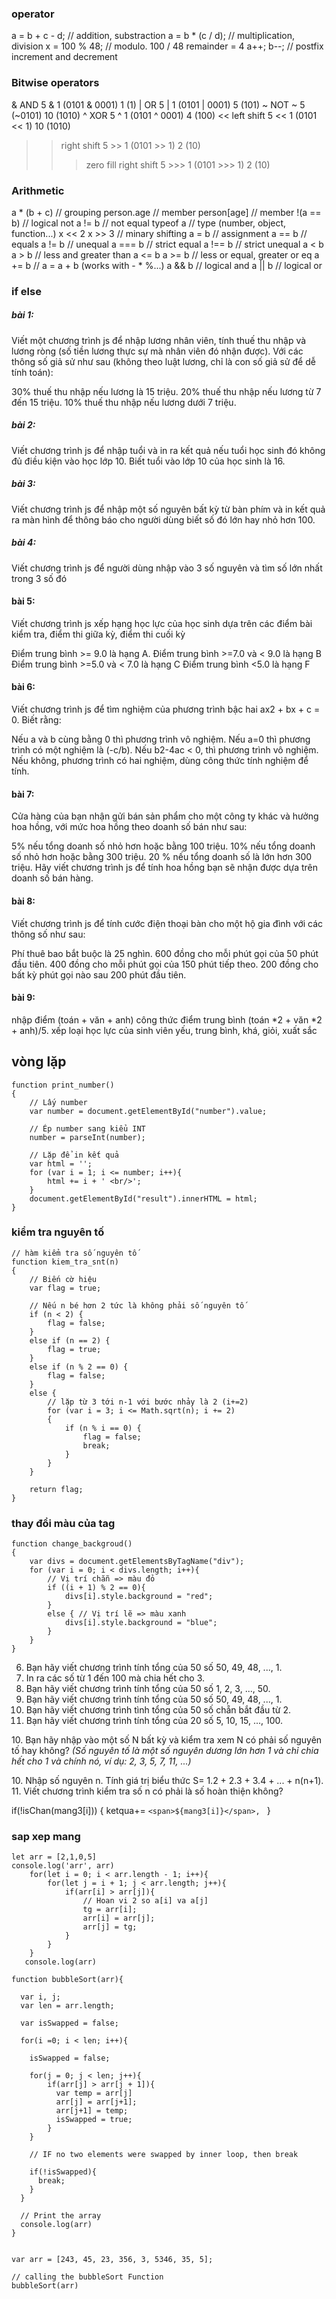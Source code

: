 ### operator
a = b + c - d;      // addition, substraction
a = b * (c / d);    // multiplication, division
x = 100 % 48;       // modulo. 100 / 48 remainder = 4
a++; b--;           // postfix increment and decrement
### Bitwise operators
&	AND 	 5 & 1 (0101 & 0001)	1 (1)
|	OR 	 5 | 1 (0101 | 0001)	5 (101)
~	NOT 	 ~ 5 (~0101)	10 (1010)
^	XOR 	 5 ^ 1 (0101 ^ 0001)	4 (100)
<<	left shift 	 5 << 1 (0101 << 1)	10 (1010)
>>	right shift 	 5 >> 1 (0101 >> 1)	2 (10)
>>>	zero fill right shift 	 5 >>> 1 (0101 >>> 1)	2 (10)
### Arithmetic
a * (b + c)         // grouping
person.age          // member
person[age]         // member
!(a == b)           // logical not
a != b              // not equal
typeof a            // type (number, object, function...)
x << 2  x >> 3      // minary shifting
a = b               // assignment
a == b              // equals
a != b              // unequal
a === b             // strict equal
a !== b             // strict unequal
a < b   a > b       // less and greater than
a <= b  a >= b      // less or equal, greater or eq
a += b              // a = a + b (works with - * %...)
a && b              // logical and
a || b              // logical or
### if else

##### bài 1:
Viết một chương trình js để nhập lương nhân viên, tính thuế thu nhập và lương ròng (số tiền lương thực sự mà nhân viên đó nhận được). Với các thông số giả sử như sau (không theo luật lương, chỉ là con số giả sử để dễ tính toán):

30% thuế thu nhập nếu lương là 15 triệu.
20% thuế thu nhập nếu lương từ 7 đến 15 triệu.
10% thuế thu nhập nếu lương dưới 7 triệu.

##### bài 2:

Viết chương trình js để nhập tuổi và in ra kết quả nếu tuổi học sinh đó
 không đủ điều kiện vào học lớp 10. Biết tuổi vào lớp 10 của học sinh là 16.

##### bài 3:

Viết chương trình js để nhập một số nguyên bất 
kỳ từ bàn phím và in kết quả ra màn hình để thông báo cho người dùng biết số đó lớn hay nhỏ hơn 100.
##### bài 4:
Viết chương trình js để người dùng nhập vào 3 số nguyên và tìm số lớn nhất trong 3 số đó

 #### bài 5:

 Viết chương trình js xếp hạng học lực của học sinh dựa trên các điểm bài kiểm tra, điểm thi giữa kỳ, điểm thi cuối kỳ

 Điểm trung bình >= 9.0 là hạng A.
Điểm trung bình >=7.0 và < 9.0 là hạng B
Điểm trung bình >=5.0 và < 7.0 là hạng C
Điểm trung bình <5.0 là hạng F

 #### bài 6:
Viết chương trình js để tìm nghiệm của phương trình bậc hai ax2 + bx + c = 0. Biết rằng:

Nếu a và b cùng bằng 0 thì phương trình vô nghiệm.
Nếu a=0 thì phương trình có một nghiệm là (-c/b).
Nếu b2-4ac < 0, thì phương trình vô nghiệm.
Nếu không, phương trình có hai nghiệm, dùng công thức tính nghiệm để tính.

#### bài 7:

Cửa hàng của bạn nhận gửi bán sản phẩm cho một công ty khác và hưởng hoa hồng, với mức hoa hồng theo doanh số bán như sau:

5% nếu tổng doanh số nhỏ hơn hoặc bằng 100 triệu.
10% nếu tổng doanh số nhỏ hơn hoặc bằng 300 triệu.
20 % nếu tổng doanh số là lớn hơn 300 triệu.
Hãy viết chương trình js để tính hoa hồng bạn sẽ nhận được dựa trên doanh số bán hàng.

#### bài 8:

Viết chương trình js để tính cước điện thoại bàn cho một hộ gia đình với các thông số như sau:

Phí thuê bao bắt buộc là 25 nghìn.
600 đồng cho mỗi phút gọi của 50 phút đầu tiên.
400 đồng cho mỗi phút gọi của 150 phút tiếp theo.
200 đồng cho bất kỳ phút gọi nào sau 200 phút đầu tiên.

#### bài 9:

nhập điểm (toán + văn + anh) 
công thức điểm trung bình  (toán *2 + văn *2 + anh)/5.
xếp loại học lực của sinh viên yếu, trung bình, khá, giỏi, xuất sắc

## vòng lặp

```
function print_number()
{
    // Lấy number
    var number = document.getElementById("number").value;
 
    // Ép number sang kiểu INT
    number = parseInt(number);
 
    // Lặp để in kết quả
    var html = '';
    for (var i = 1; i <= number; i++){
        html += i + ' <br/>';
    }
    document.getElementById("result").innerHTML = html;
}
```
### kiểm tra nguyên tố
```
// hàm kiểm tra số nguyên tố
function kiem_tra_snt(n)
{
    // Biến cờ hiệu
    var flag = true;
 
    // Nếu n bé hơn 2 tức là không phải số nguyên tố
    if (n < 2) {
        flag = false;
    }
    else if (n == 2) {
        flag = true;
    }
    else if (n % 2 == 0) {
        flag = false;
    }
    else {
        // lặp từ 3 tới n-1 với bước nhảy là 2 (i+=2)
        for (var i = 3; i <= Math.sqrt(n); i += 2)
        {
            if (n % i == 0) {
                flag = false;
                break;
            }
        }
    }
 
    return flag;
}
 ```

 ### thay đổi màu của tag

 ```
 function change_backgroud()
{
    var divs = document.getElementsByTagName("div");
    for (var i = 0; i < divs.length; i++){
        // Vị trí chẵn => màu đỏ
        if ((i + 1) % 2 == 0){
            divs[i].style.background = "red";
        }
        else { // Vị trí lẽ => màu xanh
            divs[i].style.background = "blue";
        }
    }
}

```

6. Bạn hãy viết chương trình tính tổng của 50 số 50, 49, 48, ..., 1.
3. In ra các số từ 1 đến 100 mà chia hết cho 3.
5. Bạn hãy viết chương trình tính tổng của 50 số 1, 2, 3, ..., 50.
6. Bạn hãy viết chương trình tính tổng của 50 số 50, 49, 48, ..., 1.
7. Bạn hãy viết chương trình tình tổng của 50 số chẵn bắt đầu từ 2.
8. Bạn hãy viết chương trình tính tổng của 20 số 5, 10, 15, ..., 100.
<p>10. Bạn hãy nhập vào một số N bất kỳ và kiểm tra xem N có phải số nguyên tố hay không?&nbsp;<em>(Số nguyên tố là một số nguyên dương lớn hơn 1 và chỉ chia hết cho 1 và chính nó, ví dụ: 2, 3, 5, 7, 11, ...)</em></p>
10. Nhập số nguyên n. Tính giá trị biểu thức S= 1.2 + 2.3 + 3.4 + ... + n(n+1).
11. Viết chương trình kiểm tra số n có phải là số hoàn thiện không?

 if(!isChan(mang3[i])) {
      ketqua+= `<span>${mang3[i]}</span>, `
    }

### sap xep mang

```
let arr = [2,1,0,5]
console.log('arr', arr)
    for(let i = 0; i < arr.length - 1; i++){
        for(let j = i + 1; j < arr.length; j++){
            if(arr[i] > arr[j]){
                // Hoan vi 2 so a[i] va a[j]
                tg = arr[i];
                arr[i] = arr[j];
                arr[j] = tg;        
            }
        }
    }
   console.log(arr)
```

```
function bubbleSort(arr){
    
  var i, j;
  var len = arr.length;
    
  var isSwapped = false;
    
  for(i =0; i < len; i++){
      
    isSwapped = false;
      
    for(j = 0; j < len; j++){
        if(arr[j] > arr[j + 1]){
          var temp = arr[j]
          arr[j] = arr[j+1];
          arr[j+1] = temp;
          isSwapped = true;
        }
    }
      
    // IF no two elements were swapped by inner loop, then break 
      
    if(!isSwapped){
      break;
    }
  }
    
  // Print the array
  console.log(arr)
}
  
  
var arr = [243, 45, 23, 356, 3, 5346, 35, 5];
  
// calling the bubbleSort Function
bubbleSort(arr)
```